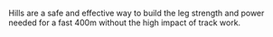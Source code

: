 Hills are a safe and effective way to build the leg strength and power needed for a fast 400m without the high impact of track work.
